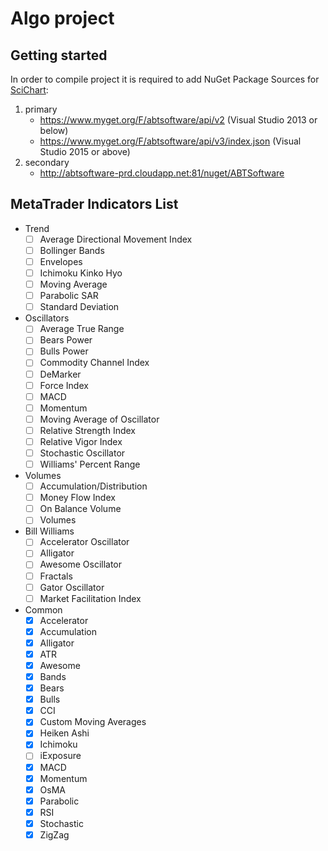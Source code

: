 Algo project
============

## Getting started

In order to compile project it is required to add NuGet Package Sources for
[SciChart](http://support.scichart.com/index.php?/Knowledgebase/Article/View/17232/37/getting-nightly-builds-with-nuget):
 1. primary
 	 - https://www.myget.org/F/abtsoftware/api/v2  (Visual Studio 2013 or below)
 	 - https://www.myget.org/F/abtsoftware/api/v3/index.json (Visual Studio 2015 or above)
 2. secondary
 	 - http://abtsoftware-prd.cloudapp.net:81/nuget/ABTSoftware

## MetaTrader Indicators List

 - Trend
  	- [ ] Average Directional Movement Index
  	- [ ] Bollinger Bands
  	- [ ] Envelopes
  	- [ ] Ichimoku Kinko Hyo
  	- [ ] Moving Average
  	- [ ] Parabolic SAR
  	- [ ] Standard Deviation
 - Oscillators
 	- [ ] Average True Range
 	- [ ] Bears Power
 	- [ ] Bulls Power
 	- [ ] Commodity Channel Index
 	- [ ] DeMarker
 	- [ ] Force Index
 	- [ ] MACD
 	- [ ] Momentum
 	- [ ] Moving Average of Oscillator
 	- [ ] Relative Strength Index
 	- [ ] Relative Vigor Index
 	- [ ] Stochastic Oscillator
 	- [ ] Williams' Percent Range
 - Volumes
 	- [ ] Accumulation/Distribution
 	- [ ] Money Flow Index
 	- [ ] On Balance Volume
 	- [ ] Volumes
 - Bill Williams
 	- [ ] Accelerator Oscillator
 	- [ ] Alligator
 	- [ ] Awesome Oscillator
 	- [ ] Fractals
 	- [ ] Gator Oscillator
 	- [ ] Market Facilitation Index
 - Common
	 - [x] Accelerator
	 - [x] Accumulation
	 - [x] Alligator
	 - [x] ATR
	 - [x] Awesome
	 - [x] Bands
	 - [x] Bears
	 - [x] Bulls
	 - [x] CCI
	 - [x] Custom Moving Averages
	 - [x] Heiken Ashi
	 - [x] Ichimoku
	 - [ ] iExposure
	 - [x] MACD
	 - [x] Momentum
	 - [x] OsMA
	 - [x] Parabolic
	 - [x] RSI
	 - [x] Stochastic
	 - [x] ZigZag